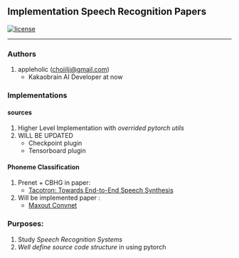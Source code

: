 ## Implementation Speech Recognition Papers

[![license](https://img.shields.io/github/license/mashape/apistatus.svg?maxAge=2592000)](https://github.com/AppleHolic/PytorchSR/LICENSE)

---

### Authors

1. appleholic (choiilji@gmail.com)
    - Kakaobrain AI Developer at now

### Implementations

#### sources

1. Higher Level Implementation with *overrided pytorch utils*
2. WILL BE UPDATED
    - Checkpoint plugin
    - Tensorboard plugin 
    
#### Phoneme Classification

1. Prenet + CBHG in paper:
    - [Tacotron: Towards End-to-End Speech Synthesis](https://arxiv.org/abs/1703.10135)
2. Will be implemented paper : 
    - [Maxout Convnet](https://link.springer.com/content/pdf/10.1186%2Fs13636-015-0068-3.pdf)
    
### Purposes:

1. Study *Speech Recognition Systems*
2. *Well define source code structure* in using pytorch 

